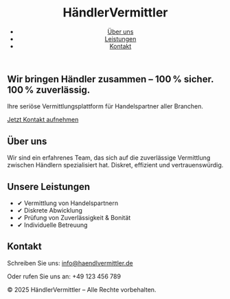 <!DOCTYPE html>
<html lang="de">
<head>
  <meta charset="UTF-8" />
  <meta name="viewport" content="width=device-width, initial-scale=1.0"/>
  <title>Vermittlungsagentur</title>
  <link rel="stylesheet" href="style.css" />
</head>
<body>
  <header>
    <div class="container">
      <h1>HändlerVermittler</h1>
      <nav>
        <ul>
          <li><a href="#about">Über uns</a></li>
          <li><a href="#services">Leistungen</a></li>
          <li><a href="#contact">Kontakt</a></li>
        </ul>
      </nav>
    </div>
  </header>

  <section class="hero">
    <div class="container">
      <h2>Wir bringen Händler zusammen – 100 % sicher. 100 % zuverlässig.</h2>
      <p>Ihre seriöse Vermittlungsplattform für Handelspartner aller Branchen.</p>
      <a href="#contact" class="btn">Jetzt Kontakt aufnehmen</a>
    </div>
  </section>

  <section id="about">
    <div class="container">
      <h2>Über uns</h2>
      <p>Wir sind ein erfahrenes Team, das sich auf die zuverlässige Vermittlung zwischen Händlern spezialisiert hat. Diskret, effizient und vertrauenswürdig.</p>
    </div>
  </section>

  <section id="services">
    <div class="container">
      <h2>Unsere Leistungen</h2>
      <ul class="services">
        <li>✔ Vermittlung von Handelspartnern</li>
        <li>✔ Diskrete Abwicklung</li>
        <li>✔ Prüfung von Zuverlässigkeit & Bonität</li>
        <li>✔ Individuelle Betreuung</li>
      </ul>
    </div>
  </section>

  <section id="contact">
    <div class="container">
      <h2>Kontakt</h2>
      <p>Schreiben Sie uns: <a href="mailto:info@haendlvermittler.de">info@haendlvermittler.de</a></p>
      <p>Oder rufen Sie uns an: +49 123 456 789</p>
    </div>
  </section>

  <footer>
    <div class="container">
      <p>&copy; 2025 HändlerVermittler – Alle Rechte vorbehalten.</p>
    </div>
  </footer>
</body>
</html>
